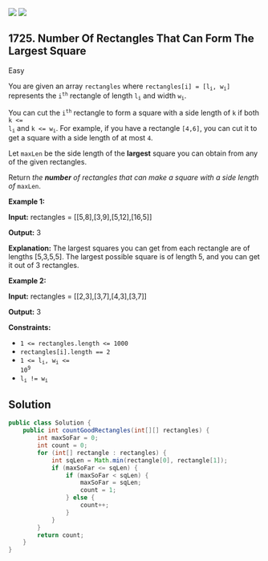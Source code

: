 [![](https://img.shields.io/github/stars/javadev/LeetCode-in-Java?label=Stars&style=flat-square)](https://github.com/javadev/LeetCode-in-Java)
[![](https://img.shields.io/github/forks/javadev/LeetCode-in-Java?label=Fork%20me%20on%20GitHub%20&style=flat-square)](https://github.com/javadev/LeetCode-in-Java/fork)

## 1725\. Number Of Rectangles That Can Form The Largest Square

Easy

You are given an array `rectangles` where <code>rectangles[i] = [l<sub>i</sub>, w<sub>i</sub>]</code> represents the <code>i<sup>th</sup></code> rectangle of length <code>l<sub>i</sub></code> and width <code>w<sub>i</sub></code>.

You can cut the <code>i<sup>th</sup></code> rectangle to form a square with a side length of `k` if both <code>k <= l<sub>i</sub></code> and <code>k <= w<sub>i</sub></code>. For example, if you have a rectangle `[4,6]`, you can cut it to get a square with a side length of at most `4`.

Let `maxLen` be the side length of the **largest** square you can obtain from any of the given rectangles.

Return _the **number** of rectangles that can make a square with a side length of_ `maxLen`.

**Example 1:**

**Input:** rectangles = \[\[5,8],[3,9],[5,12],[16,5]]

**Output:** 3

**Explanation:** The largest squares you can get from each rectangle are of lengths [5,3,5,5]. The largest possible square is of length 5, and you can get it out of 3 rectangles.

**Example 2:**

**Input:** rectangles = \[\[2,3],[3,7],[4,3],[3,7]]

**Output:** 3

**Constraints:**

*   `1 <= rectangles.length <= 1000`
*   `rectangles[i].length == 2`
*   <code>1 <= l<sub>i</sub>, w<sub>i</sub> <= 10<sup>9</sup></code>
*   <code>l<sub>i</sub> != w<sub>i</sub></code>

## Solution

```java
public class Solution {
    public int countGoodRectangles(int[][] rectangles) {
        int maxSoFar = 0;
        int count = 0;
        for (int[] rectangle : rectangles) {
            int sqLen = Math.min(rectangle[0], rectangle[1]);
            if (maxSoFar <= sqLen) {
                if (maxSoFar < sqLen) {
                    maxSoFar = sqLen;
                    count = 1;
                } else {
                    count++;
                }
            }
        }
        return count;
    }
}
```